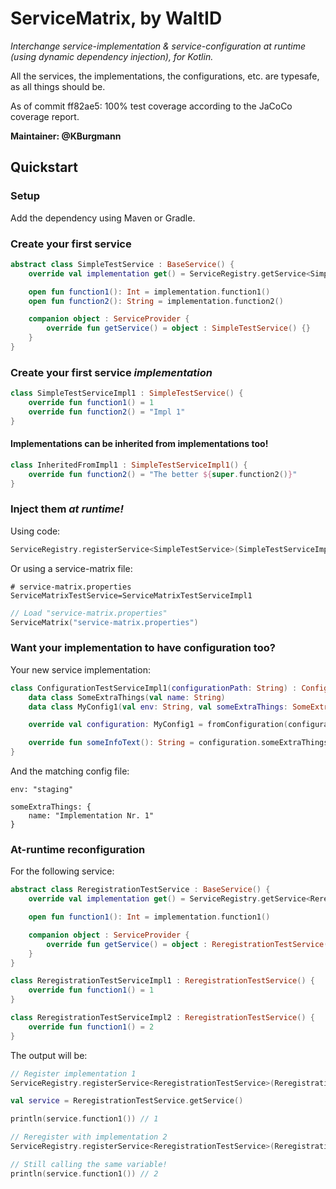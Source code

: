 # ServiceMatrix, by WaltID

_Interchange service-implementation & service-configuration at runtime (using dynamic dependency injection), for
Kotlin._

All the services, the implementations, the configurations, etc. are typesafe, as all things should be.

As of commit ff82ae5: 100% test coverage according to the JaCoCo coverage report.

**Maintainer: @KBurgmann**

## Quickstart

### Setup

Add the dependency using Maven or Gradle.

### Create your first service

```kotlin
abstract class SimpleTestService : BaseService() {
    override val implementation get() = ServiceRegistry.getService<SimpleTestService>()

    open fun function1(): Int = implementation.function1()
    open fun function2(): String = implementation.function2()

    companion object : ServiceProvider {
        override fun getService() = object : SimpleTestService() {}
    }
}
```

### Create your first service *implementation*

```kotlin
class SimpleTestServiceImpl1 : SimpleTestService() {
    override fun function1() = 1
    override fun function2() = "Impl 1"
}
```

#### Implementations can be inherited from implementations too!

```kotlin
class InheritedFromImpl1 : SimpleTestServiceImpl1() {
    override fun function2() = "The better ${super.function2()}"
}
```

### Inject them *at runtime!*

Using code:

```kotlin
ServiceRegistry.registerService<SimpleTestService>(SimpleTestServiceImpl1())
```

Or using a service-matrix file:

```properties
# service-matrix.properties
ServiceMatrixTestService=ServiceMatrixTestServiceImpl1
```

```kotlin
// Load "service-matrix.properties"
ServiceMatrix("service-matrix.properties")
```

### Want your implementation to have configuration too?

Your new service implementation:

```kotlin
class ConfigurationTestServiceImpl1(configurationPath: String) : ConfigurationTestService() {
    data class SomeExtraThings(val name: String)
    data class MyConfig1(val env: String, val someExtraThings: SomeExtraThings) : ServiceConfiguration

    override val configuration: MyConfig1 = fromConfiguration(configurationPath)

    override fun someInfoText(): String = configuration.someExtraThings.name
}
```

And the matching config file:

```hocon
env: "staging"
        
someExtraThings: {
    name: "Implementation Nr. 1"
}
```

### At-runtime reconfiguration

For the following service:

```kotlin
abstract class ReregistrationTestService : BaseService() {
    override val implementation get() = ServiceRegistry.getService<ReregistrationTestService>()

    open fun function1(): Int = implementation.function1()

    companion object : ServiceProvider {
        override fun getService() = object : ReregistrationTestService() {}
    }
}

class ReregistrationTestServiceImpl1 : ReregistrationTestService() {
    override fun function1() = 1
}

class ReregistrationTestServiceImpl2 : ReregistrationTestService() {
    override fun function1() = 2
}
```

The output will be:

```kotlin
// Register implementation 1
ServiceRegistry.registerService<ReregistrationTestService>(ReregistrationTestServiceImpl1())

val service = ReregistrationTestService.getService()

println(service.function1()) // 1

// Reregister with implementation 2
ServiceRegistry.registerService<ReregistrationTestService>(ReregistrationTestServiceImpl2())

// Still calling the same variable!
println(service.function1()) // 2
```
